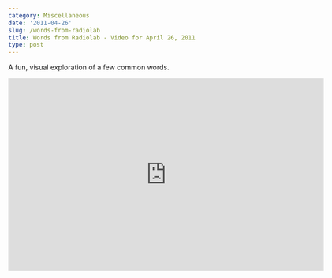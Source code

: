 ```yaml
---
category: Miscellaneous
date: '2011-04-26'
slug: /words-from-radiolab
title: Words from Radiolab - Video for April 26, 2011
type: post
---
```



A fun, visual exploration of a few common words. 

<div style="text-align:center"><iframe title="YouTube video player" width="640" height="390" src="http://www.youtube.com/embed/j0HfwkArpvU?rel=0" frameborder="0"> </iframe></div>